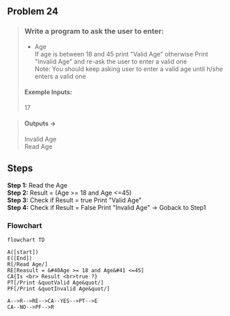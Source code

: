 ## Problem 24

>### Write a program to ask the user to enter:
> - Age <br>
> If age is between 18 and 45 print "Valid Age" otherwise Print "Invalid Age" and re-ask the user to enter a valid one <br>
>Note: You should keep asking user to enter a valid age until h/she enters a valid one
>#### Exemple Inputs:
> 17

>#### Outputs ->
> Invalid Age <br>
> Read Age

## Steps
**Step 1:**	Read the Age  <br>
**Step 2:**	Result = (Age >= 18 and Age <=45)  <br>
**Step 3:**	Check if Result = true Print "Valid Age"<br>
**Step 4:**	Check if Result = False Print "Invalid Age" -> Goback to Step1

### Flowchart

```mermaid
flowchart TD

A([start])
E([End])
R[/Read Age/]
RE[Reasult = &#40Age >= 18 and Age&#41 <=45]
CA{Is <br> Result <br>true ?}
PT[/Print &quotValid Age&quot/]
PF[/Print &quotInvalid Age&quot/]

A-->R-->RE-->CA--YES-->PT-->E
CA--NO-->PF-->R


```
